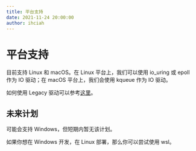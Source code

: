 ```yaml
---
title: 平台支持
date: 2021-11-24 20:00:00
author: ihciah
---
```


# 平台支持

目前支持 Linux 和 macOS。在 Linux 平台上，我们可以使用 io_uring 或 epoll 作为 IO 驱动；在 macOS 平台上，我们会使用 kqueue 作为 IO 驱动。

如何使用 Legacy 驱动可以参考[这里](/docs/zh/use-legacy-driver.md)。

## 未来计划
可能会支持 Windows，但短期内暂无该计划。

如果你想在 Windows 开发，在 Linux 部署，那么你可以尝试使用 wsl。
